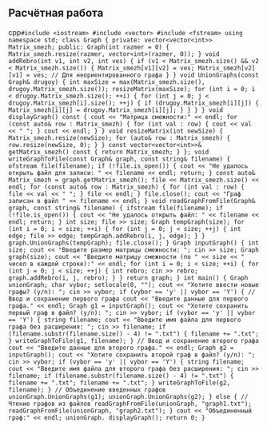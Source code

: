 ## Расчётная работа

cpp`
#include <iostream>
#include <vector>
#include <fstream>
using namespace std;
class Graph {
private:
    vector<vector<int>> Matrix_smezh;
public:
    Graph(int razmer = 0) {
        Matrix_smezh.resize(razmer, vector<int>(razmer, 0));
    }
    void addRebro(int v1, int v2, int ves) {
        if (v1 < Matrix_smezh.size() && v2 < Matrix_smezh.size()) {
            Matrix_smezh[v1][v2] = ves;
            Matrix_smezh[v2][v1] = ves; // Для неориентированного графа
        }
    }
    void UnionGraphs(const Graph& drugoy) {
        int maxSize = max(Matrix_smezh.size(), drugoy.Matrix_smezh.size());
        resizeMatrix(maxSize);
        for (int i = 0; i < drugoy.Matrix_smezh.size(); ++i) {
            for (int j = 0; j < drugoy.Matrix_smezh[i].size(); ++j) {
                if (drugoy.Matrix_smezh[i][j]) {
                    Matrix_smezh[i][j] = drugoy.Matrix_smezh[i][j];
                }
            }
        }
    }
    void displayGraph() const {
        cout << "Матрица смежности:" << endl;
        for (const auto& row : Matrix_smezh) {
            for (int val : row) {
                cout << val << " ";
            }
            cout << endl;
        }
    }
    void resizeMatrix(int newSize) {
        Matrix_smezh.resize(newSize);
        for (auto& row : Matrix_smezh) {
            row.resize(newSize, 0);
        }
    }
    const vector<vector<int>>& getMatrix_smezh() const {
        return Matrix_smezh;
    }
};
void writeGraphToFile(const Graph& graph, const string& filename) {
    ofstream file(filename);
    if (!file.is_open()) {
        cout << "Не удалось открыть файл для записи: " << filename << endl;
        return;
    }
    const auto& Matrix_smezh = graph.getMatrix_smezh();
    file << Matrix_smezh.size() << endl;
    for (const auto& row : Matrix_smezh) {
        for (int val : row) {
            file << val << " ";
        }
        file << endl;
    }
    file.close();
    cout << "Граф записан в файл " << filename << endl;
}
void readGraphFromFile(Graph& graph, const string& filename) {
    ifstream file(filename);
    if (!file.is_open()) {
        cout << "Не удалось открыть файл: " << filename << endl;
        return;
    }
    int size;
    file >> size;
    Graph tempGraph(size);
    for (int i = 0; i < size; ++i) {
        for (int j = 0; j < size; ++j) {
            int edge;
            file >> edge;
            tempGraph.addRebro(i, j, edge);
        }
    }
    graph.UnionGraphs(tempGraph);
    file.close();
}
Graph inputGraph() {
    int size;
    cout << "Введите размер матрицы смежности: ";
    cin >> size;
    Graph graph(size);
    cout << "Введите матрицу смежности (по " << size << " чисел в каждой строке):" << endl;
    for (int i = 0; i < size; ++i) {
        for (int j = 0; j < size; ++j) {
            int rebro;
            cin >> rebro;
            graph.addRebro(i, j, rebro);
        }
    }
    return graph;
}
int main() {
    Graph unionGraph;
    char vybor;
    setlocale(0, "");
    cout << "Хотите ввести новые графы? (y/n): ";
    cin >> vybor;
    if (vybor == 'y' || vybor == 'Y') {
        // Ввод и сохранение первого графа
        cout << "Введите данные для первого графа." << endl;
        Graph g1 = inputGraph();
        cout << "Хотите сохранить первый граф в файл? (y/n): ";
        cin >> vybor;
        if (vybor == 'y' || vybor == 'Y') {
            string filename;
            cout << "Введите имя файла для первого графа без расширения: ";
            cin >> filename;
            if (filename.substr(filename.size() - 4) != ".txt") {
                filename += ".txt";
            }
            writeGraphToFile(g1, filename);
        }
        // Ввод и сохранение второго графа
        cout << "Введите данные для второго графа." << endl;
        Graph g2 = inputGraph();
        cout << "Хотите сохранить второй граф в файл? (y/n): ";
        cin >> vybor;
        if (vybor == 'y' || vybor == 'Y') {
            string filename;
            cout << "Введите имя файла для второго графа без расширения: ";
            cin >> filename;
            if (filename.substr(filename.size() - 4) != ".txt") {
                filename += ".txt";
                filename += ".txt";
            }
            writeGraphToFile(g2, filename);
        }
        // Объединение введенных графов
        unionGraph.UnionGraphs(g1);
        unionGraph.UnionGraphs(g2);
    }
    else {
        // Чтение графов из файлов
        readGraphFromFile(unionGraph, "graph1.txt");
        readGraphFromFile(unionGraph, "graph2.txt");
    }
    cout << "Объединенный граф:" << endl;
    unionGraph. displayGraph();
    return 0;
}
`

